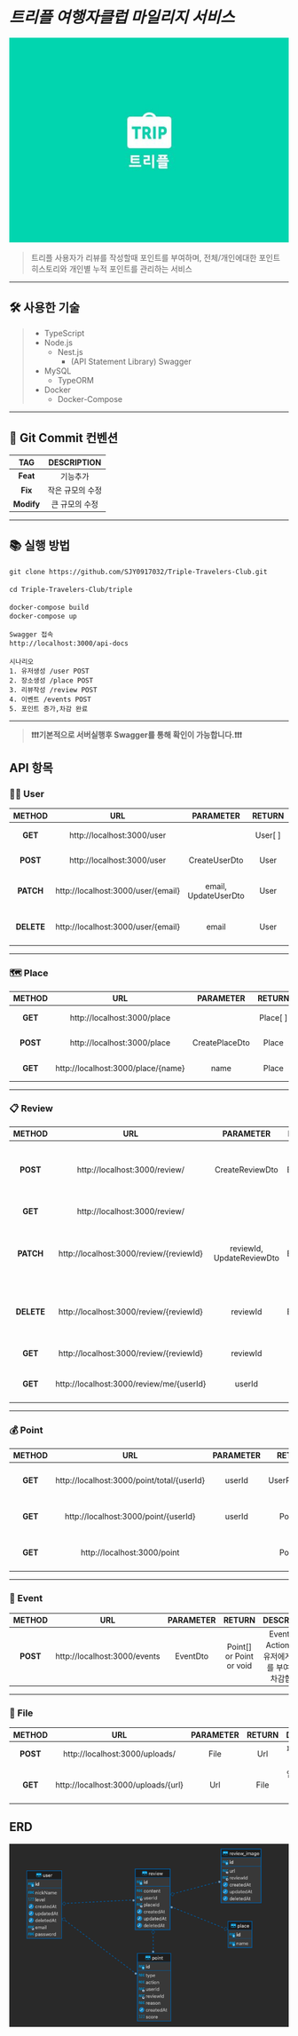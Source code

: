 # _트리플 여행자클럽 마일리지 서비스_

![트리플타이틀이미지](./image/triple_title.jpeg)

> 트리플 사용자가 리뷰를 작성할때
> 포인트를 부여하며, 전체/개인에대한 포인트 히스토리와
> 개인별 누적 포인트를 관리하는 서비스

<hr>

## 🛠 사용한 기술

> - TypeScript
> - Node.js
>   - Nest.js
>     - (API Statement Library) Swagger
> - MySQL
>   - TypeORM
> - Docker
>   - Docker-Compose

<hr>

## 🔮 Git Commit 컨벤션

|    TAG     |   DESCRIPTION    |
| :--------: | :--------------: |
|  **Feat**  |     기능추가     |
|  **Fix**   | 작은 규모의 수정 |
| **Modify** |  큰 규모의 수정  |

<hr>

## 📚 실행 방법

```
git clone https://github.com/SJY0917032/Triple-Travelers-Club.git

cd Triple-Travelers-Club/triple

docker-compose build
docker-compose up

Swagger 접속
http://localhost:3000/api-docs

시나리오
1. 유저생성 /user POST
2. 장소생성 /place POST
3. 리뷰작성 /review POST
4. 이벤트 /events POST
5. 포인트 증가,차감 완료
```

<hr>

> **❗️❗️❗️기본적으로 서버실행후 Swagger를 통해 확인이 가능합니다.❗️❗️❗️**

## API 항목

### 🚶🏻 User

|   METHOD   |                URL                 |      PARAMETER       | RETURN  |            DESCRIPTION             |
| :--------: | :--------------------------------: | :------------------: | :-----: | :--------------------------------: |
|  **GET**   |     http://localhost:3000/user     |                      | User[ ] |      유저를 전체 조회합니다.       |
|  **POST**  |     http://localhost:3000/user     |    CreateUserDto     |  User   |         유저를 생성합니다          |
| **PATCH**  | http://localhost:3000/user/{email} | email, UpdateUserDto |  User   | 이메일로 조회한 유저를 수정합니다. |
| **DELETE** | http://localhost:3000/user/{email} |        email         |  User   | 이메일로 조회한 유저를 삭제합니다. |

<hr>

### 🗺 Place

|  METHOD  |                URL                 |   PARAMETER    |  RETURN  |         DESCRIPTION         |
| :------: | :--------------------------------: | :------------: | :------: | :-------------------------: |
| **GET**  |    http://localhost:3000/place     |                | Place[ ] |   장소를 전체 조회합니다.   |
| **POST** |    http://localhost:3000/place     | CreatePlaceDto |  Place   |      장소를 생성합니다      |
| **GET**  | http://localhost:3000/place/{name} |      name      |  Place   | 장소를 이름으로 조회합니다. |

<hr>

### 📋 Review

|   METHOD   |                   URL                    |         PARAMETER         |  RETURN   |                      DESCRIPTION                      |
| :--------: | :--------------------------------------: | :-----------------------: | :-------: | :---------------------------------------------------: |
|  **POST**  |      http://localhost:3000/review/       |      CreateReviewDto      | EventDto  | 리뷰를 생성하고, POST /events에 보낼 객체를 받습니다. |
|  **GET**   |      http://localhost:3000/review/       |                           | Review[ ] |                리뷰를 전체 조회합니다.                |
| **PATCH**  | http://localhost:3000/review/{reviewId}  | reviewId, UpdateReviewDto | EventDto  | 리뷰를 수정하고, POST /events에 보낼 객체를 받습니다. |
| **DELETE** | http://localhost:3000/review/{reviewId}  |         reviewId          | EventDto  | 리뷰를 삭제하고, POST /events에 보낼 객체를 받습니다. |
|  **GET**   | http://localhost:3000/review/{reviewId}  |         reviewId          |  Review   |                리뷰를 단일 조회합니다.                |
|  **GET**   | http://localhost:3000/review/me/{userId} |          userId           | Review[ ] |         유저가 작성한 모든 리뷰를 조회합니다.         |

<hr>

### 💰 Point

| METHOD  |                    URL                     | PARAMETER |    RETURN    |                DESCRIPTION                 |
| :-----: | :----------------------------------------: | :-------: | :----------: | :----------------------------------------: |
| **GET** | http://localhost:3000/point/total/{userId} |  userId   | UserPointDto |   해당 유저의 포인트 총합을 조회합니다.    |
| **GET** |    http://localhost:3000/point/{userId}    |  userId   |   Point[ ]   |   유저의 전체 포인트 기록을 조회합니다.    |
| **GET** |        http://localhost:3000/point         |           |   Point[ ]   | 모든 유저의 전체 포인트 기록을 조회합니다. |

<hr>

### 🎯 Event

|  METHOD  |             URL              | PARAMETER |          RETURN          |                            DESCRIPTION                            |
| :------: | :--------------------------: | :-------: | :----------------------: | :---------------------------------------------------------------: |
| **POST** | http://localhost:3000/events | EventDto  | Point[] or Point or void | EventDto의 Action에 따라 유저에게 포인트를 부여하거나 차감합니다. |

<hr>

### 💾 File

|  METHOD  |                 URL                 | PARAMETER | RETURN |              DESCRIPTION               |
| :------: | :---------------------------------: | :-------: | :----: | :------------------------------------: |
| **POST** |   http://localhost:3000/uploads/    |   File    |  Url   |          파일을 업로드합니다           |
| **GET**  | http://localhost:3000/uploads/{url} |    Url    |  File  | 업로드된 주소의 URL의 파일을 읽습니다. |

## ERD

![ERD](image/ERD.png)

```

```

```

```
